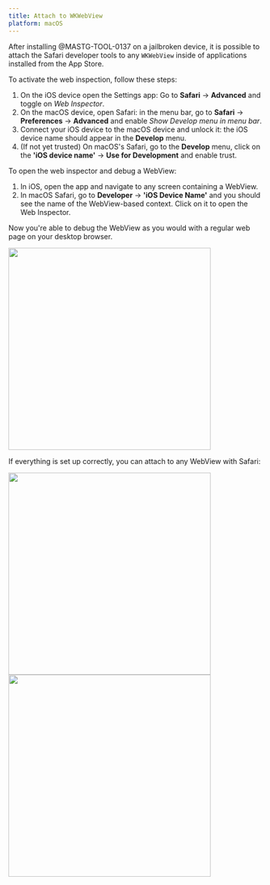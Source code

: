 ```yaml
---
title: Attach to WKWebView
platform: macOS
---
```


After installing @MASTG-TOOL-0137 on a jailbroken device, it is possible to attach the Safari developer tools to any `WKWebView` inside of applications installed from the App Store.

To activate the web inspection, follow these steps:

1. On the iOS device open the Settings app: Go to **Safari** -> **Advanced** and toggle on _Web Inspector_.
2. On the macOS device, open Safari: in the menu bar, go to **Safari** -> **Preferences** -> **Advanced** and enable _Show Develop menu in menu bar_.
3. Connect your iOS device to the macOS device and unlock it: the iOS device name should appear in the **Develop** menu.
4. (If not yet trusted) On macOS's Safari, go to the **Develop** menu, click on the **'iOS device name'** -> **Use for Development** and enable trust.

To open the web inspector and debug a WebView:

1. In iOS, open the app and navigate to any screen containing a WebView.
2. In macOS Safari, go to **Developer** -> **'iOS Device Name'** and you should see the name of the WebView-based context. Click on it to open the Web Inspector.

Now you're able to debug the WebView as you would with a regular web page on your desktop browser.

<img src="Images/Tools/TOOL-0137-safari-dev.png" width="400px"/>

If everything is set up correctly, you can attach to any WebView with Safari:

<img src="Images/Tools/TOOL-0137-attach-webview.png" width="400px"/>

<img src="Images/Tools/TOOL-0137-web-inspector.png" width="400px"/>
